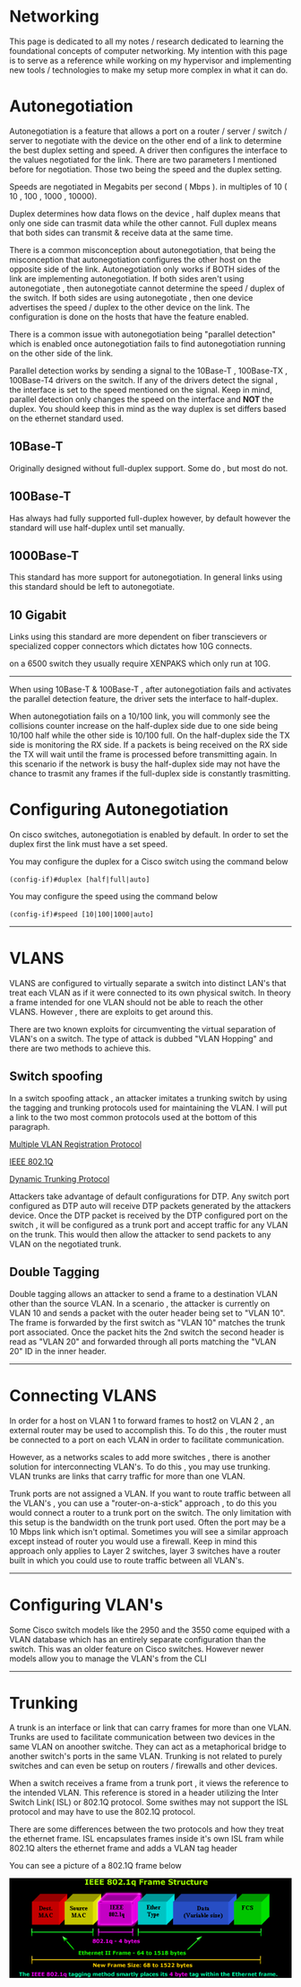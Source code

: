 
# Networking 

This page is dedicated to all my notes / research dedicated to learning the foundational concepts of computer networking. My intention with this page is to serve as a reference while working on my hypervisor and implementing new tools / technologies to make my setup more complex in what it can do.


# Autonegotiation 

Autonegotiation is a feature that allows a port on a router / server / switch / server to negotiate with the device on the other end of a link to determine the best duplex setting and speed. A driver then configures the interface to the values negotiated for the link. There are two parameters I mentioned before for negotiation. Those two being the speed and the duplex setting. 

Speeds are negotiated in Megabits per second ( Mbps ). in multiples of 10 ( 10 , 100 , 1000 , 10000).

Duplex determines how data flows on the device , half duplex means that only one side can trasmit data while the other cannot. Full duplex means that both sides can transmit & receive data at the same time.

There is a common misconception about autonegotiation, that being the misconception that autonegotiation configures the other host on the opposite side of the link. Autonegotiation only works if BOTH sides of the link are implementing autonegotiation. If both sides aren't using autonegotiate , then autonegotiate cannot determine the speed / duplex of the switch. 
If both sides are using autonegotiate , then one device advertises the speed / duplex to the other device on the link. The configuration is done on the hosts that have the feature enabled.

There is a common issue with autonegotiation being "parallel detection" which is enabled once autonegotiation fails to find autonegotiation running on the other side of the link.

Parallel detection works by sending a signal to the 10Base-T , 100Base-TX , 100Base-T4 drivers on the switch. If any of the drivers detect the signal , the interface is set to the speed mentioned on the signal. Keep in mind, parallel detection only changes the speed on the interface and **NOT** the duplex. You should keep this in mind as the way duplex is set differs based on the ethernet standard used.


## 10Base-T

Originally designed without full-duplex support. Some do , but most do not.

## 100Base-T

Has always had fully supported full-duplex however, by default however the standard will use half-duplex until set manually.  

## 1000Base-T 

This standard has more support for autonegotiation. In general links using this standard should be left to autonegotiate.

## 10 Gigabit 

Links using this standard are more dependent on fiber transcievers or specialized copper connectors which dictates how 10G connects. 

on a 6500 switch they usually require XENPAKS which only run at 10G.

---


When using 10Base-T & 100Base-T , after autonegotiation fails and activates the parallel detection feature, the driver sets the interface to half-duplex. 

When autonegotiation fails on a 10/100 link, you will commonly see the collisions counter increase on the half-duplex side due to one side being 10/100 half while the other side is 10/100 full. On the half-duplex side the TX side is monitoring the RX side. If a packets is being received on the RX side the TX will wait until the frame is processed before transmitting again. In this scenario if the network is busy the half-duplex side may not have the chance to trasmit any frames if the full-duplex side is constantly trasmitting. 


# Configuring Autonegotiation

On cisco switches, autonegotiation is enabled by default. In order to set the duplex first the link must have a set speed.

You may configure the duplex for a Cisco switch using the command below 

`(config-if)#duplex [half|full|auto] `

You may configure the speed using the command below 

`(config-if)#speed [10|100|1000|auto]`



---


# VLANS

VLANS are configured to virtually separate a switch into distinct LAN's that treat each VLAN as if it were connected to its own physical switch. In theory a frame intended for one VLAN should not be able to reach the other VLANS. However , there are exploits to get around this. 

There are two known exploits for circumventing the virtual separation of VLAN's on a switch. The type of attack is dubbed "VLAN Hopping" and there are two methods to achieve this. 



## Switch spoofing 

In a switch spoofing attack , an attacker imitates a trunking switch by using the tagging and trunking protocols used for maintaining the VLAN. I will put a link to the two most common protocols used at the bottom of this paragraph. 

[Multiple VLAN Registration Protocol](https://en.wikipedia.org/wiki/Multiple_VLAN_Registration_Protocol)

[IEEE 802.1Q](https://en.wikipedia.org/wiki/IEEE_802.1Q)

[Dynamic Trunking Protocol](https://en.wikipedia.org/wiki/Dynamic_Trunking_Protocol)

Attackers take advantage of default configurations for DTP. Any switch port configured as DTP auto will receive DTP packets generated by the attackers device. Once the DTP packet is received by the DTP configured port on the switch , it will be configured as a trunk port and accept traffic for any VLAN on the trunk. This would then allow the attacker to send packets to any VLAN on the negotiated trunk.

## Double Tagging

Double tagging allows an attacker to send a frame to a destination VLAN other than the source VLAN. In a scenario , the attacker is currently on VLAN 10 and sends a packet with the outer header being set to "VLAN 10". The frame is forwarded by the first switch as "VLAN 10" matches the trunk port associated. Once the packet hits the 2nd switch the second header is read as "VLAN 20" and forwarded through all ports matching the "VLAN 20" ID in the inner header.

---

# Connecting VLANS

In order for a host on VLAN 1 to forward frames to host2 on VLAN 2 , an external router may be used to accomplish this. To do this , the router must be connected to a port on each VLAN in order to facilitate communication.

However, as a networks scales to add more switches , there is another solution for interconnecting VLAN's. To do this , you may use trunking. VLAN trunks are links that carry traffic for more than one VLAN.


Trunk ports are not assigned a VLAN. If you want to route traffic between all the VLAN's , you can use a "router-on-a-stick" approach , to do this you would connect a router to a trunk port on the switch. The only limitation with this setup is the bandwidth on the trunk port used. Often the port may be a 10 Mbps link which isn't optimal. Sometimes you will see a similar approach except instead of router you would use a firewall. Keep in mind this approach only applies to Layer 2 switches, layer 3 switches have a router built in which you could use to route traffic between all VLAN's.   


---

# Configuring VLAN's 


Some Cisco switch models like the 2950 and the 3550 come equiped with a VLAN database which has an entirely separate configuration than the switch. This was an older feature on Cisco switches. However newer models allow you to manage the VLAN's from the CLI 

---

# Trunking 

A trunk is an interface or link that can carry frames for more than one VLAN. Trunks are used to facilitate communication between two devices in the same VLAN on anoother switche. They can act as a metaphorical bridge to another switch's ports in the same VLAN. Trunking is not related to purely switches and can even be setup on routers / firewalls and other devices. 


When a switch receives a frame from a trunk port , it views the reference to the intended VLAN. This reference is stored in a header utilizing the Inter Switch Link( ISL) or 802.1Q protocol. Some swithes may not support the ISL protocol and may have to use the 802.1Q protocol. 

There are some differences between the two protocols and how they treat the ethernet frame. ISL encapsulates frames inside it's own ISL fram while 802.1Q alters the ethernet frame and adds a VLAN tag header 

You can see a picture of a 802.1Q frame below 

![packet](images/802.png)
